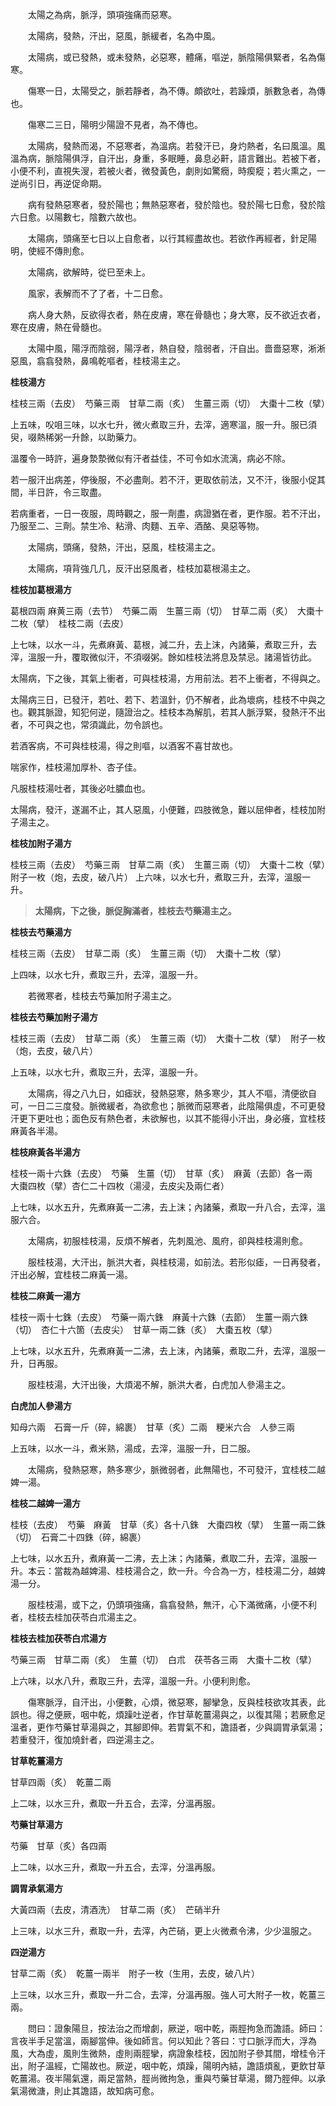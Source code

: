 　　太陽之為病，脈浮，頭項強痛而惡寒。

　　太陽病，發熱，汗出，惡風，脈緩者，名為中風。

　　太陽病，或已發熱，或未發熱，必惡寒，體痛，嘔逆，脈陰陽俱緊者，名為傷寒。

　　傷寒一日，太陽受之，脈若靜者，為不傳。頗欲吐，若躁煩，脈數急者，為傳也。

　　傷寒二三日，陽明少陽證不見者，為不傳也。

　　太陽病，發熱而渴，不惡寒者，為溫病。若發汗已，身灼熱者，名曰風溫。風溫為病，脈陰陽俱浮，自汗出，身重，多眠睡，鼻息必鼾，語言難出。若被下者，小便不利，直視失溲，若被火者，微發黃色，劇則如驚癇，時瘈瘲；若火熏之，一逆尚引日，再逆促命期。

　　病有發熱惡寒者，發於陽也；無熱惡寒者，發於陰也。發於陽七日愈，發於陰六日愈。以陽數七，陰數六故也。

　　太陽病，頭痛至七日以上自愈者，以行其經盡故也。若欲作再經者，針足陽明，使經不傳則愈。

　　太陽病，欲解時，從巳至未上。

　　風家，表解而不了了者，十二日愈。

　　病人身大熱，反欲得衣者，熱在皮膚，寒在骨髓也；身大寒，反不欲近衣者，寒在皮膚，熱在骨髓也。

　　太陽中風，陽浮而陰弱，陽浮者，熱自發，陰弱者，汗自出。嗇嗇惡寒，淅淅惡風，翕翕發熱，鼻鳴乾嘔者，桂枝湯主之。

**桂枝湯方**

桂枝三兩（去皮）　芍藥三兩　甘草二兩（炙）　生薑三兩（切）　大棗十二枚（擘）

上五味，㕮咀三味，以水七升，微火煮取三升，去滓，適寒溫，服一升。服已須臾，啜熱稀粥一升餘，以助藥力。

溫覆令一時許，遍身漐漐微似有汗者益佳，不可令如水流漓，病必不除。

若一服汗出病差，停後服，不必盡劑。若不汗，更取依前法，又不汗，後服小促其間，半日許，令三取盡。

若病重者，一日一夜服，周時觀之，服一劑盡，病證猶在者，更作服。若不汗出，乃服至二、三劑。禁生冷、粘滑、肉麵、五辛、酒酪、臭惡等物。　　

　　太陽病，頭痛，發熱，汗出，惡風，桂枝湯主之。

　　太陽病，項背強几几，反汗出惡風者，桂枝加葛根湯主之。

**桂枝加葛根湯方**

葛根四兩 麻黄三兩（去节）　芍藥二兩　生薑三兩（切）　甘草二兩（炙）　大棗十二枚（擘）　桂枝二兩（去皮）

上七味，以水一斗，先煮麻黃、葛根，減二升，去上沫，內諸藥，煮取三升，去滓，溫服一升，覆取微似汗，不須啜粥。餘如桂枝法將息及禁忌。諸湯皆彷此。

太陽病，下之後，其氣上衝者，可與桂枝湯，方用前法。若不上衝者，不得與之。  

太陽病三日，已發汗，若吐、若下、若溫針，仍不解者，此為壞病，桂枝不中與之也。觀其脈證，知犯何逆，隨證治之。桂枝本為解肌，若其人脈浮緊，發熱汗不出者，不可與之也，常須識此，勿令誤也。  

若酒客病，不可與桂枝湯，得之則嘔，以酒客不喜甘故也。  

喘家作，桂枝湯加厚朴、杏子佳。  

凡服桂枝湯吐者，其後必吐膿血也。  

太陽病，發汗，遂漏不止，其人惡風，小便難，四肢微急，難以屈伸者，桂枝加附子湯主之。  

**桂枝加附子湯方**

桂枝三兩（去皮）　芍藥三兩　甘草二兩（炙）　生薑三兩（切）　大棗十二枚（擘）　附子一枚（炮，去皮，破八片）
上六味，以水七升，煮取三升，去滓，溫服一升。


>   **太陽病，下之後，脈促胸滿者，桂枝去芍藥湯主之。** 


**桂枝去芍藥湯方**

桂枝三兩（去皮）　甘草二兩（炙）　生薑三兩（切）　大棗十二枚（擘）

上四味，以水七升，煮取三升，去滓，溫服一升。  

　　若微寒者，桂枝去芍藥加附子湯主之。

**桂枝去芍藥加附子湯方**

桂枝三兩（去皮）　甘草二兩（炙）　生薑三兩（切）　大棗十二枚（擘）　附子一枚（炮，去皮，破八片）

上五味，以水七升，煮取三升，去滓，溫服一升。

　　太陽病，得之八九日，如瘧狀，發熱惡寒，熱多寒少，其人不嘔，清便欲自可，一日二三度發。脈微緩者，為欲愈也；脈微而惡寒者，此陰陽俱虛，不可更發汗更下更吐也；面色反有熱色者，未欲解也，以其不能得小汗出，身必癢，宜桂枝麻黃各半湯。

**桂枝麻黃各半湯方**

桂枝一兩十六銖（去皮）　芍藥　生薑（切）　甘草（炙）　麻黃（去節）各一兩　大棗四枚（擘）杏仁二十四枚（湯浸，去皮尖及兩仁者）

上七味，以水五升，先煮麻黃一二沸，去上沫；內諸藥，煮取一升八合，去滓，溫服六合。

　　太陽病，初服桂枝湯，反煩不解者，先刺風池、風府，卻與桂枝湯則愈。

　　服桂枝湯，大汗出，脈洪大者，與桂枝湯，如前法。若形似瘧，一日再發者，汗出必解，宜桂枝二麻黃一湯。

**桂枝二麻黃一湯方**

桂枝一兩十七銖（去皮）　芍藥一兩六銖　麻黃十六銖（去節）　生薑一兩六銖（切）　杏仁十六箇（去皮尖）　甘草一兩二銖（炙）　大棗五枚（擘）

上七味，以水五升，先煮麻黃一二沸，去上沫，內諸藥，煮取二升，去滓，溫服一升，日再服。

　　服桂枝湯，大汗出後，大煩渴不解，脈洪大者，白虎加人參湯主之。

**白虎加人參湯方**

知母六兩　石膏一斤（碎，綿裹）　甘草（炙）二兩　粳米六合　人參三兩

上五味，以水一斗，煮米熟，湯成，去滓，溫服一升，日二服。

　　太陽病，發熱惡寒，熱多寒少，脈微弱者，此無陽也，不可發汗，宜桂枝二越婢一湯。

**桂枝二越婢一湯方**

桂枝（去皮）　芍藥　麻黃　甘草（炙）各十八銖　大棗四枚（擘）　生薑一兩二銖（切）　石膏二十四銖（碎，綿裹）

上七味，以水五升，煮麻黃一二沸，去上沫；內諸藥，煮取二升，去滓，溫服一升。本云：當裁為越婢湯、桂枝湯合之，飲一升。今合為一方，桂枝湯二分，越婢湯一分。

　　服桂枝湯，或下之，仍頭項強痛，翕翕發熱，無汗，心下滿微痛，小便不利者，桂枝去桂加茯苓白朮湯主之。

**桂枝去桂加茯苓白朮湯方**

芍藥三兩　甘草二兩（炙）　生薑（切）　白朮　茯苓各三兩　大棗十二枚（擘）

上六味，以水八升，煮取三升，去滓，溫服一升。小便利則愈。

　　傷寒脈浮，自汗出，小便數，心煩，微惡寒，腳攣急，反與桂枝欲攻其表，此誤也。得之便厥，咽中乾，煩躁吐逆者，作甘草乾薑湯與之，以復其陽；若厥愈足溫者，更作芍藥甘草湯與之，其腳即伸。若胃氣不和，譫語者，少與調胃承氣湯；若重發汗，復加燒針者，四逆湯主之。

**甘草乾薑湯方**

甘草四兩（炙）　乾薑二兩

上二味，以水三升，煮取一升五合，去滓，分溫再服。

**芍藥甘草湯方**

芍藥　甘草（炙）各四兩

上二味，以水三升，煮取一升五合，去滓，分溫再服。

**調胃承氣湯方**

大黃四兩（去皮，清酒洗）　甘草二兩（炙）　芒硝半升

上三味，以水三升，煮取一升，去滓，內芒硝，更上火微煮令沸，少少溫服之。

**四逆湯方**

甘草二兩（炙）　乾薑一兩半　附子一枚（生用，去皮，破八片）

上三味，以水三升，煮取一升二合，去滓，分溫再服。強人可大附子一枚，乾薑三兩。

　　問曰：證象陽旦，按法治之而增劇，厥逆，咽中乾，兩脛拘急而譫語。師曰：言夜半手足當溫，兩腳當伸。後如師言。何以知此？答曰：寸口脈浮而大，浮為風，大為虛，風則生微熱，虛則兩脛攣，病證象桂枝，因加附子參其間，增桂令汗出，附子溫經，亡陽故也。厥逆，咽中乾，煩躁，陽明內結，譫語煩亂，更飲甘草乾薑湯。夜半陽氣還，兩足當熱，脛尚微拘急，重與芍藥甘草湯，爾乃脛伸。以承氣湯微溏，則止其譫語，故知病可愈。